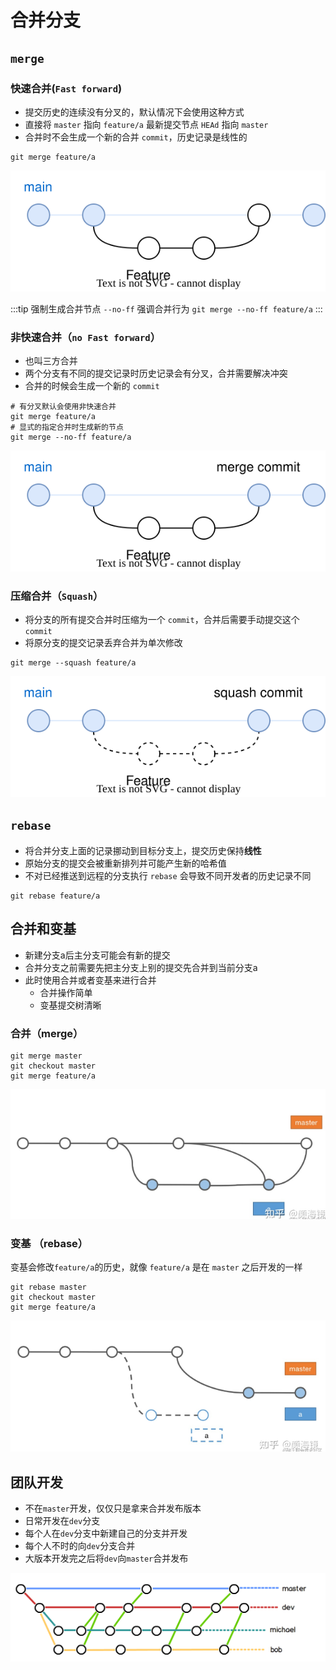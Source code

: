 # 合并分支

## `merge`
### 快速合并(`Fast forward`)
- 提交历史的连续没有分叉的，默认情况下会使用这种方式
- 直接将 `master` 指向 `feature/a` 最新提交节点 `HEAd` 指向 `master`
- 合并时不会生成一个新的合并 `commit`，历史记录是线性的
```
git merge feature/a
```
![快速合并](./images/merge-ff.svg "快速合并")

:::tip 强制生成合并节点 `--no-ff` 强调合并行为
`git merge --no-ff feature/a`
:::

### 非快速合并（`no Fast forward`）
- 也叫三方合并
- 两个分支有不同的提交记录时历史记录会有分叉，合并需要解决冲突
- 合并的时候会生成一个新的 `commit`
```
# 有分叉默认会使用非快速合并
git merge feature/a
# 显式的指定合并时生成新的节点
git merge --no-ff feature/a
```
![非快速合并](./images/merge-noff.svg "非快速合并")

### 压缩合并（`Squash`）
- 将分支的所有提交合并时压缩为一个 `commit`，合并后需要手动提交这个 `commit`
- 将原分支的提交记录丢弃合并为单次修改

```
git merge --squash feature/a
```
![非快速合并](./images/merge-squash.svg "非快速合并")


## `rebase`
- 将合并分支上面的记录挪动到目标分支上，提交历史保持**线性**
- 原始分支的提交会被重新排列并可能产生新的哈希值
- 不对已经推送到远程的分支执行 `rebase` 会导致不同开发者的历史记录不同

```
git rebase feature/a
```

## 合并和变基
* 新建分支a后主分支可能会有新的提交
* 合并分支之前需要先把主分支上别的提交先合并到当前分支a
* 此时使用合并或者变基来进行合并
   * 合并操作简单
   * 变基提交树清晰
 
### 合并（merge）
 ```
git merge master
git checkout master
git merge feature/a
```
![合并](./images/merge-3.png "合并")

### 变基 （rebase）
变基会修改`feature/a`的历史，就像 `feature/a` 是在 `master` 之后开发的一样
```
git rebase master
git checkout master
git merge feature/a
```
![变基](./images/merge-4.png "变基")

## 团队开发
* 不在`master`开发，仅仅只是拿来合并发布版本
* 日常开发在`dev`分支
* 每个人在`dev`分支中新建自己的分支并开发
* 每个人不时的向`dev`分支合并
* 大版本开发完之后将`dev`向`master`合并发布

![团队开发](./images/merge-7.png "团队开发")

